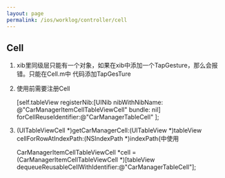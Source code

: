```yaml
---
layout: page
permalink: /ios/worklog/controller/cell
---
```


## Cell

1. xib里同级层只能有一个对象，如果在xib中添加一个TapGesture，那么会报错。只能在Cell.m中
    代码添加TapGesTure

2. 使用前需要注册Cell

     [self.tableView registerNib:[UINib nibWithNibName: @"CarManagerItemCellTableViewCell" bundle: nil] forCellReuseIdentifier:@"CarManagerTableCell" ];

3. (UITableViewCell *)getCarManagerCell:(UITableView *)tableView cellForRowAtIndexPath:(NSIndexPath *)indexPath{中使用

    CarManagerItemCellTableViewCell *cell = (CarManagerItemCellTableViewCell *)[tableView dequeueReusableCellWithIdentifier:@"CarManagerTableCell"];
